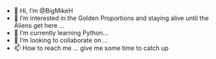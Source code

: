 - 👋 Hi, I’m @BigMikeH
- 👀 I’m interested in the Golden Proportions and staying alive until the Aliens get here ...
- 🌱 I’m currently learning Python...
- 💞️ I’m looking to collaborate on ...
- 📫 How to reach me ... give me some time to catch up

<!---
BigMikeH/BigMikeH is a ✨ special ✨ repository because its `README.md` (this file) appears on your GitHub profile.
You can click the Preview link to take a look at your changes.
--->
